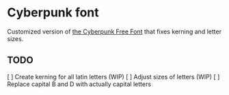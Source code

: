 # Cyberpunk font

Customized version of [the Cyberpunk Free Font](https://fontsrepo.com/cyberpunk-2077-free-font/) that fixes kerning and letter sizes.

## TODO

[ ] Create kerning for all latin letters (WIP)
[ ] Adjust sizes of letters (WIP)
[ ] Replace capital B and D with actually capital letters
